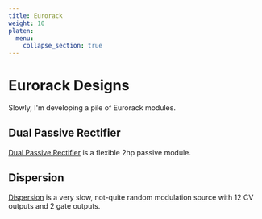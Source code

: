 ```yaml
---
title: Eurorack
weight: 10
platen:
  menu:
    collapse_section: true
---
```


# Eurorack Designs
Slowly, I'm developing a pile of Eurorack modules. 

## Dual Passive Rectifier
[Dual Passive Rectifier](/Eurorack/DPR/_index.md) is a flexible 2hp passive module. 

## Dispersion
[Dispersion](/Eurorack/Dispersion/_index.md) is a very slow, not-quite random modulation source with 12 CV outputs and 2 gate outputs.

